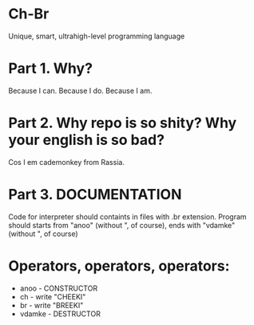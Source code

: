 # Ch-Br
Unique, smart, ultrahigh-level programming language
# Part 1. Why?
Because I can. Because I do. Because I am.
# Part 2. Why repo is so shity? Why your english is so bad?
Cos I em cademonkey from Rassia.
# Part 3. DOCUMENTATION
Code for interpreter should containts in files with .br extension.
Program should starts from "anoo" (without ", of course), ends with "vdamke" (without ", of course)
# Operators, operators, operators:
* anoo - CONSTRUCTOR
* ch - write "CHEEKI"
* br - write "BREEKI"
* vdamke - DESTRUCTOR
